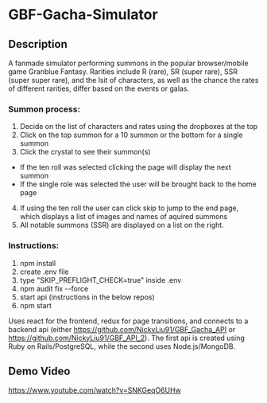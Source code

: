 # GBF-Gacha-Simulator

## Description
A fanmade simulator performing summons in the popular browser/mobile game Granblue Fantasy. Rarities include R (rare), SR (super rare), SSR (super super rare), and the lsit of characters, as well as the chance the rates of different rarities, differ based on the events or galas. 

### Summon process:
1) Decide on the list of characters and rates using the dropboxes at the top
2) Click on the top summon for a 10 summon or the bottom for a single summon
3) Click the crystal to see their summon(s)
  - If the ten roll was selected clicking the page will display the next summon 
  - If the single role was selected the user will be brought back to the home page
4) If using the ten roll the user can click skip to jump to the end page, which displays a list of images and names of aquired summons
5) All notable summons (SSR) are displayed on a list on the right.

### Instructions:
1) npm install
2) create .env file
3) type "SKIP_PREFLIGHT_CHECK=true" inside .env
4) npm audit fix --force
5) start api (instructions in the below repos)
6) npm start

Uses react for the frontend, redux for page transitions, and connects to a backend api (either https://github.com/NickyLiu91/GBF_Gacha_API or https://github.com/NickyLiu91/GBF_API_2). The first api is created using Ruby on Rails/PostgreSQL, while the second uses Node.js/MongoDB.

## Demo Video
https://www.youtube.com/watch?v=SNKGeqO6UHw
